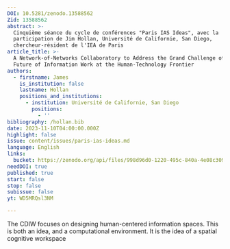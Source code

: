 ```yaml
---
DOI: 10.5281/zenodo.13588562
Zid: 13588562
abstract: >-
  Cinquième séance du cycle de conférences "Paris IAS Ideas", avec la
  participation de Jim Hollan, Université de Californie, San Diego,
  chercheur-résident de l'IEA de Paris
article_title: >-
  A Network-of-Networks Collaboratory to Address the Grand Challenge of the
  Future of Information Work at the Human-Technology Frontier
authors:
  - firstname: James
    is_institution: false
    lastname: Hollan
    positions_and_institutions:
      - institution: Université de Californie, San Diego
        positions:
          - ''
bibliography: /hollan.bib
date: 2023-11-10T04:00:00.000Z
highlight: false
issue: content/issues/paris-ias-ideas.md
language: English
links:
  bucket: https://zenodo.org/api/files/998d96d0-1220-495c-840a-4e08c3096f9f
needDOI: true
published: true
start: false
stop: false
subissue: false
yt: WD5MRQsl3NM

---
```


The CDIW focuses on designing human-centered information spaces. This is both an idea, and a computational environment. It is the idea of a spatial cognitive workspace